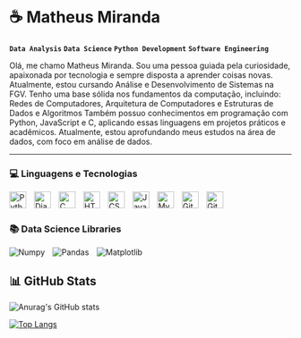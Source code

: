 # ☕️ Matheus Miranda

**`Data Analysis`** **`Data Science`** **`Python Development`** **`Software Engineering`**

Olá, me chamo Matheus Miranda. Sou uma pessoa guiada pela curiosidade, apaixonada por tecnologia e sempre disposta a aprender coisas novas.
Atualmente, estou cursando Análise e Desenvolvimento de Sistemas na FGV.
Tenho uma base sólida nos fundamentos da computação, incluindo: Redes de Computadores, Arquitetura de Computadores e Estruturas de Dados e Algoritmos
Também possuo conhecimentos em programação com Python, JavaScript e C, aplicando essas linguagens em projetos práticos e acadêmicos.
Atualmente, estou aprofundando meus estudos na área de dados, com foco em análise de dados.

---

### 💻 Linguagens e Tecnologias

<img 
    alt="Python" 
    title="Python"
    width="30px" 
    style="padding-right: 10px;" 
    src="https://cdn.jsdelivr.net/gh/devicons/devicon@latest/icons/python/python-original.svg" 
/>
<img 
    alt="Django" 
    title="Django"
    width="30px" 
    style="padding-right: 10px;" 
    src="https://devicon-website.vercel.app/api/django/plain.svg?color=%23176D4C" 
/>
<img 
    alt="C" 
    title="C"
    width="30px" 
    style="padding-right: 10px;" 
    src="https://devicon-website.vercel.app/api/c/original.svg" 
/>
<img 
    alt="HTML"
    title="HTML" 
    width="30px" 
    style="padding-right: 10px;" 
    src="https://cdn.jsdelivr.net/gh/devicons/devicon@latest/icons/html5/html5-original.svg" 
/>
<img 
    alt="CSS" 
    title="CSS"
    width="30px" 
    style="padding-right: 10px;" 
    src="https://cdn.jsdelivr.net/gh/devicons/devicon@latest/icons/css3/css3-original.svg" 
/>
<img 
    alt="JavaScript" 
    title="JavaScript"
    width="30px" 
    style="padding-right: 10px;" 
    src="https://cdn.jsdelivr.net/gh/devicons/devicon@latest/icons/javascript/javascript-original.svg" 
/>
<img 
    alt="MySQL" 
    title="MySQL"
    width="30px" 
    style="padding-right: 10px;" 
    src="https://devicon-website.vercel.app/api/mysql/original-wordmark.svg"
/>
<img 
    alt="Git" 
    title="Git"
    width="30px" 
    style="padding-right: 10px;" 
    src="https://cdn.jsdelivr.net/gh/devicons/devicon@latest/icons/git/git-original.svg" 
/>
<img 
    alt="Github" 
    title="Github"
    width="30px" 
    style="padding-right: 10px;" 
    src="https://devicon-website.vercel.app/api/github/original.svg?color=%23FFFFFF" 
/>

### 📚 Data Science Libraries

<img 
    alt="Numpy" 
    title="Numpy" 
    style="padding-right: 10px;" 
    src="https://img.shields.io/badge/numpy-%23013243.svg?style=for-the-badge&logo=numpy&logoColor=white" 
/>
<img 
    alt="Pandas" 
    title="Pandas" 
    style="padding-right: 10px;" 
    src="https://img.shields.io/badge/pandas-%23150458.svg?style=for-the-badge&logo=pandas&logoColor=white" 
/>
<img 
    alt="Matplotlib" 
    title="Matplotlib" 
    style="padding-right: 10px;" 
    src="https://img.shields.io/badge/Matplotlib-%23ffffff.svg?style=for-the-badge&logo=Matplotlib&logoColor=black" 
/>

## 📊 GitHub Stats

![Anurag's GitHub stats](https://github-readme-stats.vercel.app/api?username=matheusmi2&show_icons=true&theme=omni&include_all_commits=true)

[![Top Langs](https://github-readme-stats.vercel.app/api/top-langs/?username=matheusmi2)](https://github.com/anuraghazra/github-readme-stats)

